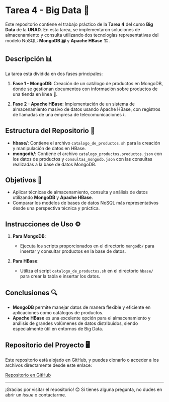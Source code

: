# Tarea 4 - Big Data 🚀

Este repositorio contiene el trabajo práctico de la **Tarea 4** del curso **Big Data** de la **UNAD**. En esta tarea, se implementaron soluciones de almacenamiento y consulta utilizando dos tecnologías representativas del modelo NoSQL: **MongoDB** 🗃️ y **Apache HBase** 🏗️.

## Descripción 📊

La tarea está dividida en dos fases principales:

1. **Fase 1 - MongoDB**: Creación de un catálogo de productos en MongoDB, donde se gestionan documentos con información sobre productos de una tienda en línea 🛒.
   
2. **Fase 2 - Apache HBase**: Implementación de un sistema de almacenamiento masivo de datos usando Apache HBase, con registros de llamadas de una empresa de telecomunicaciones 📞.

## Estructura del Repositorio 📂

- **hbase/**: Contiene el archivo `catalogo_de_productos.sh` para la creación y manipulación de datos en HBase.
- **mongodb/**: Contiene el archivo `catalogo_productos.productos.json` con los datos de productos y `consultas_mongodb.json` con las consultas realizadas a la base de datos MongoDB.

## Objetivos 🎯

- Aplicar técnicas de almacenamiento, consulta y análisis de datos utilizando **MongoDB** y **Apache HBase**.
- Comparar los modelos de bases de datos NoSQL más representativos desde una perspectiva técnica y práctica.

## Instrucciones de Uso ⚙️

1. **Para MongoDB**:
   - Ejecuta los scripts proporcionados en el directorio `mongodb/` para insertar y consultar productos en la base de datos.

2. **Para HBase**:
   - Utiliza el script `catalogo_de_productos.sh` en el directorio `hbase/` para crear la tabla e insertar los datos.

## Conclusiones 🔍

- **MongoDB** permite manejar datos de manera flexible y eficiente en aplicaciones como catálogos de productos.
- **Apache HBase** es una excelente opción para el almacenamiento y análisis de grandes volúmenes de datos distribuidos, siendo especialmente útil en entornos de Big Data.

## Repositorio del Proyecto 🖥️

Este repositorio está alojado en GitHub, y puedes clonarlo o acceder a los archivos directamente desde este enlace:

[Repositorio en GitHub](https://github.com/JuandaCarv/Tarea4_BigData_UNAD.git)

---

¡Gracias por visitar el repositorio! 😊 Si tienes alguna pregunta, no dudes en abrir un *issue* o contactarme.
